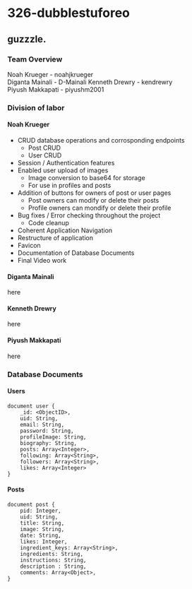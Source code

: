 # 326-dubblestuforeo  
## guzzzle.
### Team Overview  
Noah Krueger - noahjkrueger  
Diganta Mainali - D-Mainali
Kenneth Drewry - kendrewry  
Piyush Makkapati - piyushm2001

### Division of labor
#### Noah Krueger
- CRUD database operations and corrosponding endpoints
    - Post CRUD
    - User CRUD
- Session / Authentication features
- Enabled user upload of images
    - Image conversion to base64 for storage
    - For use in profiles and posts
- Addition of buttons for owners of post or user pages
    - Post owners can modify or delete their posts
    - Profile owners can mondify or delete their profile
- Bug fixes / Error checking throughout the project
    - Code cleanup
- Coherent Application Navigation
- Restructure of application
- Favicon
- Documentation of Database Documents
- Final Video work
#### Diganta Mainali
here
#### Kenneth Drewry
here
#### Piyush Makkapati
here

### Database Documents
#### Users
    document user {
        _id: <ObjectID>,
        uid: String,
        email: String,
        password: String,
        profileImage: String, 
        biography: String, 
        posts: Array<Integer>, 
        following: Array<String>,
        followers: Array<String>, 
        likes: Array<Integer>
    }
#### Posts
    document post {
        pid: Integer,
        uid: String,
        title: String, 
        image: String, 
        date: String, 
        likes: Integer, 
        ingredient_keys: Array<String>, 
        ingredients: String, 
        instructions: String, 
        description : String, 
        comments: Array<Object>, 
    }
    